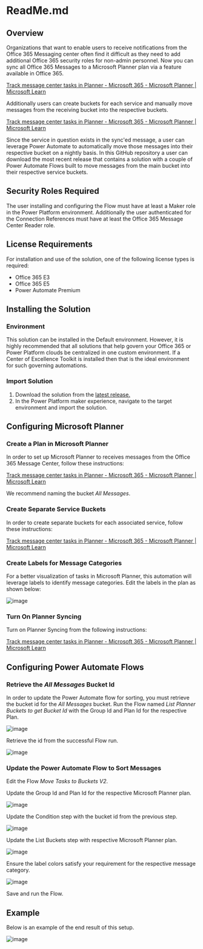 # ReadMe.md

## Overview

Organizations that want to enable users to receive notifications from the Office 365 Messaging center often find it difficult as they need to add additional Office 365 security roles for non-admin personnel. Now you can sync all Office 365 Messages to a Microsoft Planner plan via a feature available in Office 365.

[Track message center tasks in Planner - Microsoft 365 - Microsoft Planner | Microsoft Learn](https://learn.microsoft.com/en-us/office365/planner/track-message-center-tasks-planner)

Additionally users can create buckets for each service and manually move messages from the receiving bucket into the respective buckets.

[Track message center tasks in Planner - Microsoft 365 - Microsoft Planner | Microsoft Learn](https://learn.microsoft.com/en-us/office365/planner/track-message-center-tasks-planner#organize-your-plan-by-service)

Since the service in question exists in the sync'ed message, a user can leverage Power Automate to automatically move those messages into their respective bucket on a nightly basis. In this GitHub repository a user can download the most recent release that contains a solution with a couple of Power Automate Flows built to move messages from the main bucket into their respective service buckets.

## Security Roles Required

The user installing and configuring the Flow must have at least a Maker role in the Power Platform environment. Additionally the user authenticated for the Connection References must have at least the Office 365 Message Center Reader role.

## License Requirements

For installation and use of the solution, one of the following license types is required:

- Office 365 E3
- Office 365 E5
- Power Automate Premium

## Installing the Solution

### Environment

This solution can be installed in the Default environment. However, it is highly recommended that all solutions that help govern your Office 365 or Power Platform clouds be centralized in one custom environment. If a Center of Excellence Toolkit is installed then that is the ideal environment for such governing automations.

### Import Solution

1. Download the solution from the [latest release.](https://github.com/v7herman4/Planner-Tasks-from-Message-Center/releases)
2. In the Power Platform maker experience, navigate to the target environment and import the solution.

## Configuring Microsoft Planner

### Create a Plan in Microsoft Planner

In order to set up Microsoft Planner to receives messages from the Office 365 Message Center, follow these instructions:

[Track message center tasks in Planner - Microsoft 365 - Microsoft Planner | Microsoft Learn](https://learn.microsoft.com/en-us/office365/planner/track-message-center-tasks-planner#how-you-can-use-planner-to-track-your-message-center-tasks)

We recommend naming the bucket _All Messages_.

### Create Separate Service Buckets

In order to create separate buckets for each associated service, follow these instructions:

[Track message center tasks in Planner - Microsoft 365 - Microsoft Planner | Microsoft Learn](https://learn.microsoft.com/en-us/office365/planner/track-message-center-tasks-planner#organize-your-plan-by-service)

### Create Labels for Message Categories

For a better visualization of tasks in Microsoft Planner, this automation will leverage labels to identify message categories. Edit the labels in the plan as shown below:

![image](https://github.com/v7herman4/Planner-Tasks-from-Message-Center/assets/89024016/34bd7fb8-aa05-4cbe-aa8c-0de2269a57a0)

### Turn On Planner Syncing

Turn on Planner Syncing from the following instructions:

[Track message center tasks in Planner - Microsoft 365 - Microsoft Planner | Microsoft Learn](https://learn.microsoft.com/en-us/office365/planner/track-message-center-tasks-planner#turn-on-planner-syncing)

## Configuring Power Automate Flows

### Retrieve the _All Messages_ Bucket Id

In order to update the Power Automate flow for sorting, you must retrieve the bucket id for the _All Messages_ bucket. Run the Flow named _List Planner Buckets to get Bucket Id_ with the Group Id and Plan Id for the respective Plan.

![image](https://github.com/v7herman4/Planner-Tasks-from-Message-Center/assets/89024016/66f5dad6-d365-4cde-8d23-5b3f9297a11c)

Retrieve the id from the successful Flow run.

![image](https://github.com/v7herman4/Planner-Tasks-from-Message-Center/assets/89024016/bf9bc3fd-eb32-4ef8-9eb5-5eecc71c6fa1)

### Update the Power Automate Flow to Sort Messages

Edit the Flow _Move Tasks to Buckets V2_.

Update the Group Id and Plan Id for the respective Microsoft Planner plan.

![image](https://github.com/v7herman4/Planner-Tasks-from-Message-Center/assets/89024016/d5adf19a-0517-42d4-bc54-3e754521580c)

Update the Condition step with the bucket id from the previous step.

![image](https://github.com/v7herman4/Planner-Tasks-from-Message-Center/assets/89024016/966d065e-4eba-4b36-8026-77468a8d91b7)

Update the List Buckets step with respective Microsoft Planner plan.

![image](https://github.com/v7herman4/Planner-Tasks-from-Message-Center/assets/89024016/55b6908c-7b9f-475c-ae34-97a8e17bb0dc)

Ensure the label colors satisfy your requirement for the respective message category.

![image](https://github.com/v7herman4/Planner-Tasks-from-Message-Center/assets/89024016/d128894d-9c81-4c5f-8e2e-a5c19e986d20)

Save and run the Flow.

## Example

Below is an example of the end result of this setup.

![image](https://github.com/v7herman4/Planner-Tasks-from-Message-Center/assets/89024016/5ed53e06-7501-4e2e-b2e8-e28c7ae1fc38)

